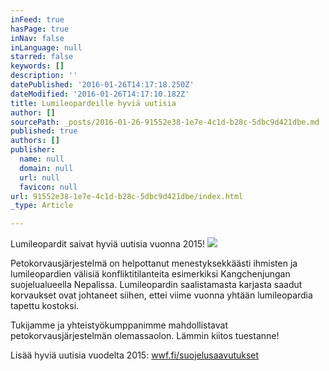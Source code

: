 ```yaml
---
inFeed: true
hasPage: true
inNav: false
inLanguage: null
starred: false
keywords: []
description: ''
datePublished: '2016-01-26T14:17:18.250Z'
dateModified: '2016-01-26T14:17:10.182Z'
title: Lumileopardeille hyviä uutisia
author: []
sourcePath: _posts/2016-01-26-91552e38-1e7e-4c1d-b28c-5dbc9d421dbe.md
published: true
authors: []
publisher:
  name: null
  domain: null
  url: null
  favicon: null
url: 91552e38-1e7e-4c1d-b28c-5dbc9d421dbe/index.html
_type: Article

---
```

Lumileopardit saivat hyviä uutisia vuonna 2015!
![](https://the-grid-user-content.s3-us-west-2.amazonaws.com/43ebfdf4-755b-4b2c-bf80-c23a899bd71f.jpg)

Petokorvausjärjestelmä on helpottanut menestyksekkäästi ihmisten ja lumileopardien välisiä konfliktitilanteita esimerkiksi Kangchenjungan suojelualueella Nepalissa. Lumileopardin saalistamasta karjasta saadut korvaukset ovat johtaneet siihen, ettei viime vuonna yhtään lumileopardia tapettu kostoksi.

Tukijamme ja yhteistyökumppanimme mahdollistavat petokorvausjärjestelmän olemassaolon. Lämmin kiitos tuestanne!

Lisää hyviä uutisia vuodelta 2015: [wwf.fi/suojelusaavutukset][0]

[0]: http://wwf.fi/suojelusaavutukset